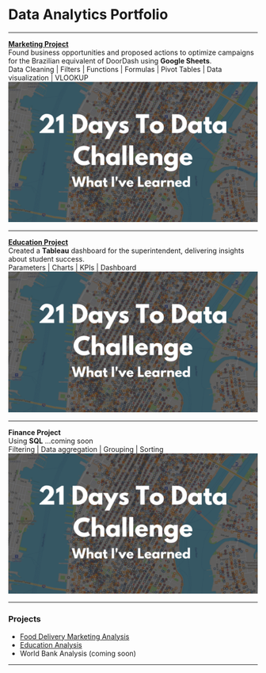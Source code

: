 # Data Analytics Portfolio

---

[**Marketing Project**](https://www.linkedin.com/pulse/so-whos-dining-delivery-karen-waggoner/) <br>
Found business opportunities and proposed actions to optimize campaigns for the Brazilian equivalent of DoorDash using **Google Sheets**. <br>
Data Cleaning | Filters | Functions | Formulas | Pivot Tables | Data visualization | VLOOKUP <br>
[<img src="images/21 Days To Data Challenge What I've Learned Cover.png?raw=true"/>](https://www.linkedin.com/pulse/so-whos-dining-delivery-karen-waggoner/)

---
[**Education Project**](https://www.linkedin.com/pulse/the-most-powerful-weapon-karen-waggoner/) <br>
Created a **Tableau** dashboard for the superintendent, delivering insights about student success. <br>
Parameters | Charts | KPIs | Dashboard <br>
[<img src="images/21 Days To Data Challenge What I've Learned Cover.png?raw=true"/>](https://www.linkedin.com/pulse/the-most-powerful-weapon-karen-waggoner/)

---
**Finance Project** <br>
Using **SQL** ...coming soon <br>
Filtering | Data aggregation | Grouping | Sorting <br>
<img src="images/21 Days To Data Challenge What I've Learned Cover.png?raw=true"/>

---

### Projects

- [Food Delivery Marketing Analysis](https://www.linkedin.com/pulse/so-whos-dining-delivery-karen-waggoner/)
- [Education Analysis](https://www.linkedin.com/pulse/the-most-powerful-weapon-karen-waggoner/)
- World Bank Analysis (coming soon)


---




